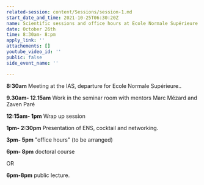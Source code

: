 ```yaml
---
related-session: content/Sessions/session-1.md
start_date_and_time: 2021-10-25T06:30:20Z
name: Scientific sessions and office hours at Ecole Normale Supérieure
date: October 26th
time: 8:30am- 8:pm
apply_link: ''
attachements: []
youtube_video_id: ''
public: false
side_event_name: ''

---
```

**8:30am** Meeting at the IAS, departure for Ecole Normale Supérieure..

**9.30am- 12.15am** Work in the seminar room with mentors Marc Mézard and Zaven Paré

**12:15am- 1pm** Wrap up session

**1pm- 2:30pm** Presentation of ENS, cocktail and networking.

**3pm- 5pm** "office hours" (to be arranged)

**6pm- 8pm** doctoral course 

OR

**6pm-8pm** public lecture.